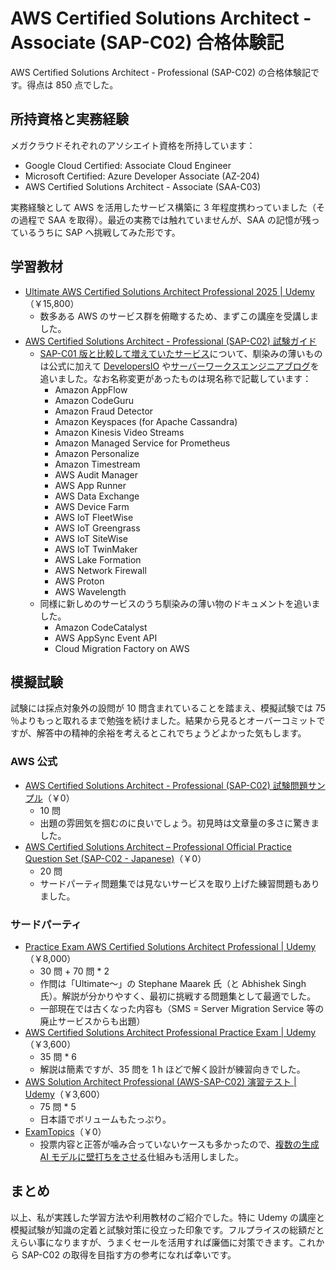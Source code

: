 # AWS Certified Solutions Architect - Associate (SAP-C02) 合格体験記

AWS Certified Solutions Architect - Professional (SAP-C02) の合格体験記です。得点は 850 点でした。

## 所持資格と実務経験

メガクラウドそれぞれのアソシエイト資格を所持しています：

* Google Cloud Certified: Associate Cloud Engineer
* Microsoft Certified: Azure Developer Associate (AZ-204)
* AWS Certified Solutions Architect - Associate (SAA-C03)

実務経験として AWS を活用したサービス構築に 3 年程度携わっていました（その過程で SAA を取得）。最近の実務では触れていませんが、SAA の記憶が残っているうちに SAP へ挑戦してみた形です。

## 学習教材

* [Ultimate AWS Certified Solutions Architect Professional 2025 | Udemy](https://www.udemy.com/course/aws-solutions-architect-professional/)（￥15,800）
  * 数多ある AWS のサービス群を俯瞰するため、まずこの講座を受講しました。
* [AWS Certified Solutions Architect - Professional  (SAP-C02) 試験ガイド](https://d1.awsstatic.com/ja_JP/training-and-certification/docs-sa-pro/AWS-Certified-Solutions-Architect-Professional_Exam-Guide_C02.pdf)
  * [SAP-C01 版と比較して増えていたサービス](https://blog.serverworks.co.jp/sap-c02)について、馴染みの薄いものは公式に加えて [DevelopersIO](https://dev.classmethod.jp/) や[サーバーワークスエンジニアブログ](https://blog.serverworks.co.jp)を追いました。なお名称変更があったものは現名称で記載しています：
    * Amazon AppFlow
    * Amazon CodeGuru
    * Amazon Fraud Detector
    * Amazon Keyspaces (for Apache Cassandra)
    * Amazon Kinesis Video Streams
    * Amazon Managed Service for Prometheus
    * Amazon Personalize
    * Amazon Timestream
    * AWS Audit Manager
    * AWS App Runner
    * AWS Data Exchange
    * AWS Device Farm
    * AWS IoT FleetWise
    * AWS IoT Greengrass
    * AWS IoT SiteWise
    * AWS IoT TwinMaker
    * AWS Lake Formation
    * AWS Network Firewall
    * AWS Proton
    * AWS Wavelength
  * 同様に新しめのサービスのうち馴染みの薄い物のドキュメントを追いました。
    * Amazon CodeCatalyst
    * AWS AppSync Event API
    * Cloud Migration Factory on AWS

## 模擬試験

試験には採点対象外の設問が 10 問含まれていることを踏まえ、模擬試験では 75 ％よりもっと取れるまで勉強を続けました。結果から見るとオーバーコミットですが、解答中の精神的余裕を考えるとこれでちょうどよかった気もします。

### AWS 公式

* [AWS Certified Solutions Architect - Professional (SAP-C02)  試験問題サンプル](https://d1.awsstatic.com/ja_JP/training-and-certification/docs-sa-pro/AWS-Certified-Solutions-Architect-Professional_Sample-Questions_C02.pdf)（￥0）
  * 10 問
  * 出題の雰囲気を掴むのに良いでしょう。初見時は文章量の多さに驚きました。
* [AWS Certified Solutions Architect – Professional Official Practice Question Set (SAP-C02 - Japanese)](https://explore.skillbuilder.aws/learn/course/external/view/elearning/13272/AWS-Certified-Solutions-Architect-%E2%80%93-Professional-Official-Practice-Question-Set-SAP-C02-Japanese-)（￥0）
  * 20 問
  * サードパーティ問題集では見ないサービスを取り上げた練習問題もありました。

### サードパーティ

* [Practice Exam AWS Certified Solutions Architect Professional | Udemy](https://www.udemy.com/course/practice-exam-aws-certified-solutions-architect-professional)（￥8,000）
  * 30 問 + 70 問 * 2
  * 作問は「Ultimate～」の Stephane Maarek 氏（と Abhishek Singh 氏）。解説が分かりやすく、最初に挑戦する問題集として最適でした。
  * 一部現在では古くなった内容も（SMS = Server Migration Service 等の廃止サービスからも出題）
* [AWS Certified Solutions Architect Professional Practice Exam | Udemy](https://www.udemy.com/course/aws-certified-solutions-architect-professional-aws-practice-exams)（￥3,600）
  * 35 問 * 6
  * 解説は簡素ですが、35 問を 1 h ほどで解く設計が練習向きでした。
* [AWS Solution Architect Professional (AWS-SAP-C02) 演習テスト | Udemy](https://www.udemy.com/course/aws-solution-architect-professional-aws-sap-test)（￥3,600）
  * 75 問 * 5
  * 日本語でボリュームもたっぷり。
* [ExamTopics](https://www.examtopics.com/exams/amazon/aws-certified-solutions-architect-professional-sap-c02/view/)（￥0）
  * 投票内容と正答が噛み合っていないケースも多かったので、[複数の生成 AI モデルに壁打ちをさせる](https://tenbin.ai/)仕組みも活用しました。

## まとめ

以上、私が実践した学習方法や利用教材のご紹介でした。特に Udemy の講座と模擬試験が知識の定着と試験対策に役立った印象です。フルプライスの総額だとえらい事になりますが、うまくセールを活用すれば廉価に対策できます。これから SAP-C02 の取得を目指す方の参考になれば幸いです。
